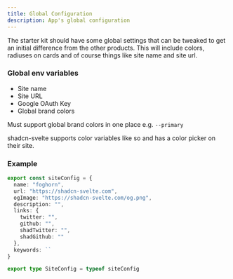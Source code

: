 ```yaml
---
title: Global Configuration
description: App's global configuration
---
```


The starter kit should have some global settings that can be tweaked to get an initial difference
from the other products. This will include colors, radiuses on cards and of course things like site
name and site url.

### Global env variables

- Site name
- Site URL
- Google OAuth Key
- Global brand colors

Must support global brand colors in one place e.g. `--primary`

shadcn-svelte supports color variables like so and has a color picker on their site.

### Example

```ts
export const siteConfig = {
  name: "foghorn",
  url: "https://shadcn-svelte.com",
  ogImage: "https://shadcn-svelte.com/og.png",
  description: "",
  links: {
    twitter: "",
    github: "",
    shadTwitter: "",
    shadGithub: ""
  },
  keywords: ``
}

export type SiteConfig = typeof siteConfig
```
